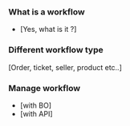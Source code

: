 ### What is a workflow

- [Yes, what is it ?]

### Different workflow type

[Order, ticket, seller, product etc..]

### Manage workflow

- [with BO]
- [with API]

